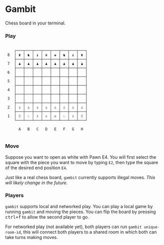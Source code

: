 # Gambit

Chess board in your terminal.

### Play

```

    ┌───┬───┬───┬───┬───┬───┬───┬───┐
 8  │ ♜ │ ♞ │ ♝ │ ♛ │ ♚ │ ♞ │ ♝ │ ♜ │
    ├───┼───┼───┼───┼───┼───┼───┼───┤
 7  │ ♟ │ ♟ │ ♟ │ ♟ │ ♟ │ ♟ │ ♟ │ ♟ │
    ├───┼───┼───┼───┼───┼───┼───┼───┤
 6  │   │   │   │   │   │   │   │   │
    ├───┼───┼───┼───┼───┼───┼───┼───┤
 5  │   │   │   │   │   │   │   │   │
    ├───┼───┼───┼───┼───┼───┼───┼───┤
 4  │   │   │   │   │   │   │   │   │
    ├───┼───┼───┼───┼───┼───┼───┼───┤
 3  │   │   │   │   │   │   │   │   │
    ├───┼───┼───┼───┼───┼───┼───┼───┤
 2  │ ♙ │ ♙ │ ♙ │ ♙ │ ♙ │ ♙ │ ♙ │ ♙ │
    ├───┼───┼───┼───┼───┼───┼───┼───┤
 1  │ ♖ │ ♘ │ ♗ │ ♕ │ ♔ │ ♘ │ ♗ │ ♖ │
    └───┴───┴───┴───┴───┴───┴───┴───┘

      A   B   C   D   E   F   G   H


```

### Move

Suppose you want to open as white with Pawn E4.
You will first select the square with the piece you want to move by typing `E2`,
then type the square of the desired end position `E4`.

Just like a real chess board, `gambit` currently supports illegal moves.
_This will likely change in the future_.

### Players

`gambit` supports local and networked play. You can play a local game by
running `gambit` and moving the pieces. You can flip the board by pressing
<kbd>ctrl+f</kbd> to allow the second player to go.

For networked play (not available yet), both players can run `gambit unique-room-id`, this will connect
both players to a shared room in which both can take turns making moves.
